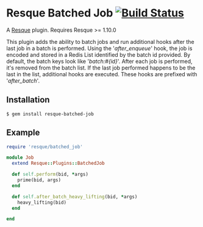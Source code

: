 # Resque Batched Job [![Build Status](https://secure.travis-ci.org/drfeelngood/resque-batched-job.png)](http://travis-ci.org/drfeelngood/resque-batched-job)

A [Resque](https://github.com/resque/resque) plugin. Requires Resque >= 1.10.0

This plugin adds the ability to batch jobs and run additional hooks after the 
last job in a batch is performed.  Using the '*after_enqueue*' hook, the job
is encoded and stored in a Redis List identified by the batch id provided.  By default, 
the batch keys look like '*batch:#{id}*'.  After each job is performed, it's removed
from the batch list.  If the last job performed happens to be the last in the list, 
additional hooks are executed.  These hooks are prefixed with '*after_batch*'.

## Installation

    $ gem install resque-batched-job

## Example

```ruby
require 'resque/batched_job'

module Job
  extend Resque::Plugins::BatchedJob

  def self.perform(bid, *args)
    prime(bid, args)
  end

  def self.after_batch_heavy_lifting(bid, *args)
    heavy_lifting(bid)
  end

end
```
